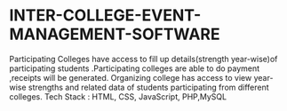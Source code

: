 # INTER-COLLEGE-EVENT-MANAGEMENT-SOFTWARE
Participating Colleges have access to fill up details(strength year-wise)of participating students .Participating colleges are able to do payment ,receipts will be generated. Organizing college  has access to view year-wise strengths and related data of students participating from different colleges. Tech Stack : HTML, CSS, JavaScript, PHP,MySQL
